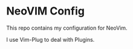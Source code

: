 # NeoVIM Config

This repo contains my configuration for NeoVim.

I use Vim-Plug to deal with Plugins. 


